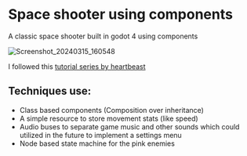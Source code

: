 # Space shooter using components

A classic space shooter built in godot 4 using components 

![Screenshot_20240315_160548](https://github.com/osayami/Space-shooter-using-components/assets/24865842/e2d40812-975b-4a08-8a13-c66dd089cba5)


I followed this [tutorial series by heartbeast](https://www.youtube.com/playlist?list=PL9FzW-m48fn09w6j8NowI_pSBVcsb3V78)

## Techniques use:
- Class based components (Composition over inheritance)
- A simple resource to store movement stats (like speed)
- Audio buses to separate game music and other sounds which could utilized in the future to implement a settings menu
- Node based state machine for the pink enemies 

